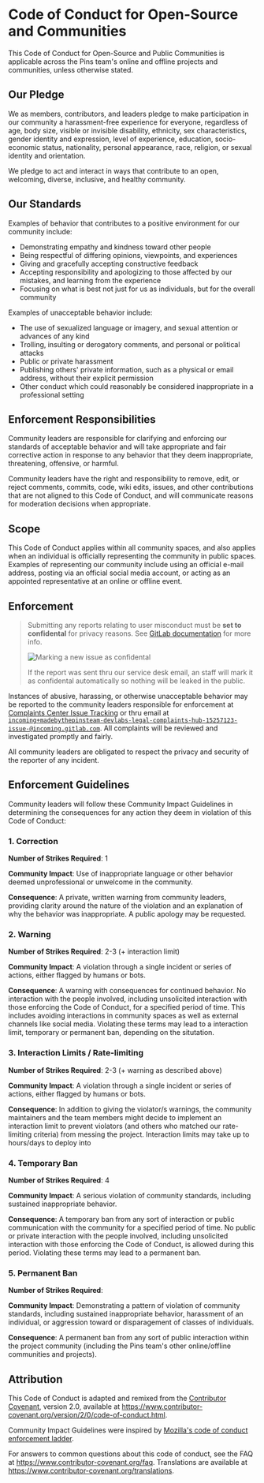 #  Code of Conduct for Open-Source and Communities

This Code of Conduct for Open-Source and Public Communities is applicable across the Pins team's online and offline projects and communities, unless otherwise stated.

## Our Pledge

We as members, contributors, and leaders pledge to make participation in our community a harassment-free experience for everyone, regardless of age, body size, visible or invisible disability, ethnicity, sex characteristics, gender identity and expression, level of experience, education, socio-economic status, nationality, personal appearance, race, religion, or sexual identity and orientation.

We pledge to act and interact in ways that contribute to an open, welcoming, diverse, inclusive, and healthy community.

## Our Standards

Examples of behavior that contributes to a positive environment for our community include:

* Demonstrating empathy and kindness toward other people
* Being respectful of differing opinions, viewpoints, and experiences
* Giving and gracefully accepting constructive feedback
* Accepting responsibility and apologizing to those affected by our mistakes, and learning from the experience
* Focusing on what is best not just for us as individuals, but for the overall community

Examples of unacceptable behavior include:

* The use of sexualized language or imagery, and sexual attention or
  advances of any kind
* Trolling, insulting or derogatory comments, and personal or political attacks
* Public or private harassment
* Publishing others' private information, such as a physical or email
  address, without their explicit permission
* Other conduct which could reasonably be considered inappropriate in a
  professional setting

## Enforcement Responsibilities

Community leaders are responsible for clarifying and enforcing our standards of acceptable behavior and will take appropriate and fair corrective action in response to any behavior that they deem inappropriate, threatening, offensive, or harmful.

Community leaders have the right and responsibility to remove, edit, or reject comments, commits, code, wiki edits, issues, and other contributions that are not aligned to this Code of Conduct, and will communicate reasons for moderation decisions when appropriate.

## Scope

This Code of Conduct applies within all community spaces, and also applies when an individual is officially representing the community in public spaces. Examples of representing our community include using an official e-mail address, posting via an official social media account, or acting as an appointed representative at an online or offline event.

## Enforcement

> Submitting any reports relating to user misconduct must be **set to confidental** for privacy reasons. See [GitLab documentation](https://docs.gitlab.com/ee/user/project/issues/confidential_issues.html#confidential-issues) for more info.
>
> ![Marking a new issue as confidental](https://gitlab.com/MadeByThePinsTeam-DevLabs/legal/complaints-hub/uploads/9575bcf1e3ad550f0d4f7a562608e8db/image.png)
>
> If the report was sent thru our service desk email, an staff will mark it as confidental automatically so nothing will be leaked in the public.

Instances of abusive, harassing, or otherwise unacceptable behavior may be reported to the community leaders responsible for enforcement at [Complaints Center Issue Tracking](https://gitlab.com/MadeByThePinsTeam-DevLabs/legal/complaints-hub/issues) or thru email at [`incoming+madebythepinsteam-devlabs-legal-complaints-hub-15257123-issue-@incoming.gitlab.com`](mailto:incoming+madebythepinsteam-devlabs-legal-complaints-hub-15257123-issue-@incoming.gitlab.com). All complaints will be reviewed and investigated promptly and fairly.

All community leaders are obligated to respect the privacy and security of the reporter of any incident.

## Enforcement Guidelines

Community leaders will follow these Community Impact Guidelines in determining the consequences for any action they deem in violation of this Code of Conduct:

### 1. Correction

**Number of Strikes Required**: 1

**Community Impact**: Use of inappropriate language or other behavior deemed unprofessional or unwelcome in the community.

**Consequence**: A private, written warning from community leaders, providing clarity around the nature of the violation and an explanation of why the behavior was inappropriate. A public apology may be requested.

### 2. Warning

**Number of Strikes Required**: 2-3 (+ interaction limit)

**Community Impact**: A violation through a single incident or series of actions, either flagged by humans or bots.

**Consequence**: A warning with consequences for continued behavior. No interaction with the people involved, including unsolicited interaction with those enforcing the Code of Conduct, for a specified period of time. This includes avoiding interactions in community spaces as well as external channels like social media. Violating these terms may lead to a interaction limit, temporary or permanent ban, depending on the situtation.

### 3. Interaction Limits / Rate-limiting

**Number of Strikes Required**: 2-3 (+ warning as described above)

**Community Impact**: A violation through a single incident or series of actions, either flagged by humans or bots.

**Consequence**: In addition to giving the violator/s warnings, the community maintainers and the team members might decide to implement an interaction limit to prevent violators (and others who matched our rate-limiting criteria) from messing the project. Interaction limits may take up to hours/days to deploy into

### 4. Temporary Ban

**Number of Strikes Required**: 4

**Community Impact**: A serious violation of community standards, including sustained inappropriate behavior.

**Consequence**: A temporary ban from any sort of interaction or public communication with the community for a specified period of time. No public or private interaction with the people involved, including unsolicited interaction with those enforcing the Code of Conduct, is allowed during this period. Violating these terms may lead to a permanent ban.

### 5. Permanent Ban

**Number of Strikes Required**:

**Community Impact**: Demonstrating a pattern of violation of community standards, including sustained inappropriate behavior,  harassment of an individual, or aggression toward or disparagement of classes of individuals.

**Consequence**: A permanent ban from any sort of public interaction within the project community (including the Pins team's other online/offline communities and projects).

## Attribution

This Code of Conduct is adapted and remixed from the [Contributor Covenant][homepage], version 2.0,
available at https://www.contributor-covenant.org/version/2/0/code-of-conduct.html.

Community Impact Guidelines were inspired by [Mozilla's code of conduct enforcement ladder](https://github.com/mozilla/diversity).

[homepage]: https://www.contributor-covenant.org

For answers to common questions about this code of conduct, see the FAQ at
https://www.contributor-covenant.org/faq. Translations are available at https://www.contributor-covenant.org/translations.